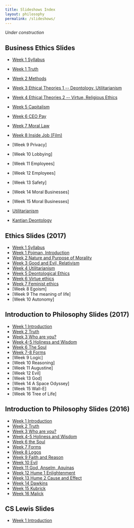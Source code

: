 ```yaml
---
title: Slideshows Index
layout: philosophy
permalink: /slideshows/
---
```


*Under construction*

## Business Ethics Slides

* [Week 1 Syllabus](/slideshows/business1intro)
* [Week 1 Truth](/slideshows/business1truth)
* [Week 2 Methods](http://www.keithbuhler.com/slideshows/business2methods)
* [Week 3 Ethical Theories 1 -- Deontology, Utilitarianism](/slideshows/business3theories1)
* [Week 4 Ethical Theories 2 -- Virtue, Religious Ethics](http://www.keithbuhler.com/slideshows/business4virtue)
* [Week 5 Capitalism](/slideshows/business5capitalism)
* [Week 6 CEO Pay](/slideshows/business6ceopay)
* [Week 7 Moral Law](/slideshows/business7morallaw)
* [Week 8 Inside Job (Film)](http://www.keithbuhler.com/slideshows/business6insidejob)
* [Week 9 Privacy]
* [Week 10 Lobbying]
* [Week 11 Employees]
* [Week 12 Employees]
* [Week 13 Safety]
* [Week 14 Moral Businesses]
* [Week 15 Moral Businesses]


* [Utilitarianism](/slideshows/business3util)
* [Kantian Deontology](http://www.keithbuhler.com/slideshows/business4kant)


## Ethics Slides (2017)

* [Week 1 Syllabus](/slideshows/ethics1syllabus)
* [Week 1 Pojman, Introduction](/slideshows/ethics1pojman)
* [Week 2 Nature and Purpose of Morality](http://www.keithbuhler.com/slideshows/ethics2morality)
* [Week 3 Good and Evil, Relativism](http://www.keithbuhler.com/slideshows/ethics3goodandevil)
* [Week 4 Utilitarianism](http://www.keithbuhler.com/slideshows/ethics4utilitarianism)
* [Week 5 Deontological Ethics](http://www.keithbuhler.com/slideshows/ethics5deontology)
* [Week 6 Virtue ethics](/slideshows/ethics6virtue)
* [Week 7 Feminist ethics](/slideshows)
* [Week 8 Egoism]
* [Week 9 The meaning of life]
* [Week 10 Autonomy]


## Introduction to Philosophy Slides (2017)

* [Week 1 Introduction](/slideshows/intro1syllabus)
* [Week 2 Truth](https://docs.google.com/presentation/d/15cMYBmq8hgJS_cycvzxK-jeG1WbGMB_nnfoCOKxp01Y/edit)
* [Week 3 Who are you?](https://docs.google.com/presentation/d/1gwwpPaNLDQBBUws_Q71VisxtAwOEGGD3-V-o6F9n_OE/edit)
* [Week 4-5 Holiness and Wisdom](https://docs.google.com/presentation/d/1VnRf3kNIHvuPd9RAOWrP3TVlKGR6AoxSc62kTo00Y0s/)
* [Week 6 The Soul](https://docs.google.com/presentation/d/1v8DnqgR0ka1ZXRheCGudtr8dwiVHsWPDDWttyRA-IEA/edit?usp=drive_web)
* [Week 7-8 Forms](https://docs.google.com/presentation/d/1n7xV3Kku4tNME5wfFetn-5q3ciqt6bwEGz3yCO9jdhc/edit?usp=drive_web)
* [Week 9 Logic]
* [Week 10 Reasoning]
* [Week 11 Augustine]
* [Week 12 Evil]
* [Week 13 God]
* [Week 14 A Space Odyssey]
* [Week 15 Wall-E]
* [Week 16 Tree of Life]


## Introduction to Philosophy Slides (2016)

* [Week 1 Introduction](https://drive.google.com/open?id=1eHONx_wurKNZP-bXe_uuHVLvO5hov8wXjc6iivl5qOs)
* [Week 2 Truth](https://docs.google.com/presentation/d/15cMYBmq8hgJS_cycvzxK-jeG1WbGMB_nnfoCOKxp01Y/edit)
* [Week 3 Who are you?](https://docs.google.com/presentation/d/1gwwpPaNLDQBBUws_Q71VisxtAwOEGGD3-V-o6F9n_OE/edit)
* [Week 4-5 Holiness and Wisdom](https://docs.google.com/presentation/d/1VnRf3kNIHvuPd9RAOWrP3TVlKGR6AoxSc62kTo00Y0s/)
* [Week 6 the Soul](https://docs.google.com/presentation/d/1v8DnqgR0ka1ZXRheCGudtr8dwiVHsWPDDWttyRA-IEA/edit?usp=drive_web)
* [Week 7 Forms](https://docs.google.com/presentation/d/1n7xV3Kku4tNME5wfFetn-5q3ciqt6bwEGz3yCO9jdhc/edit?usp=drive_web)
* [Week 8 Logos](https://docs.google.com/presentation/d/1Stth-veFK7UV9BKqpFTXaDL6lE17iAyPfV8bbExD6cw/edit?usp=drive_web)
* [Week 9 Faith and Reason](https://docs.google.com/presentation/d/19uda8A8CpEmdK_uL5hGVe8DfLvCswxodufSlFKKsjZ8/)
* [Week 10 Evil](https://docs.google.com/presentation/d/1CUVE28R1D6sJ83iKGvrsT4LOuAnNFD0nfR2Sc-jLJUk/)
* [Week 11 God, Anselm, Aquinas](https://docs.google.com/presentation/d/1aSTEQeEsapdRxa1EFWRBIuV3A3OftHRvqYFnHaO_Htg/)
* [Week 12 Hume 1 Enlightenment](https://docs.google.com/presentation/d/1erxWdo5D1rlgPoseW4yE33-zHk2X7WCuFI-roVv_W4A/edit)
* [Week 13 Hume 2 Cause and Effect](https://docs.google.com/presentation/d/1ILd04EoE-8OG7uYXwDgHrxSmp7Q-QQX7vLjw4kSqFNM/)
* [Week 14 Dawkins](https://docs.google.com/presentation/d/1KfLUJo2VhMpv13UZ1fNKjpbeKXqoe4fPDU5Trw7Yf9w/)
* [Week 15 Kubrick](https://docs.google.com/presentation/d/1hIzk8dfLircKW-9Yemd37OK4inNW3D-4-uov-Tj_qAQ/)
* [Week 16 Malick](https://docs.google.com/presentation/d/1nP-FNHKbIAWb59OAdWaH4TQmRVMoJs_yy3cqAJEgCZ0/)

## CS Lewis Slides

* [Week 1 Introduction](/slideshows/lewis1intro)

